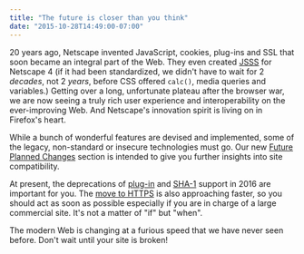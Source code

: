 ```yaml
---
title: "The future is closer than you think"
date: "2015-10-28T14:49:00-07:00"
---
```

20 years ago, Netscape invented JavaScript, cookies, plug-ins and SSL that soon became an integral part of the Web. They even created [JSSS](https://www.w3.org/Submission/1996/1/WD-jsss-960822) for Netscape 4 (if it had been standardized, we didn't have to wait for 2 *decades*, not 2 *years*, before CSS offered `calc()`, media queries and variables.) Getting over a long, unfortunate plateau after the browser war, we are now seeing a truly rich user experience and interoperability on the ever-improving Web. And Netscape's innovation spirit is living on in Firefox's heart.

While a bunch of wonderful features are devised and implemented, some of the legacy, non-standard or insecure technologies must go. Our new [Future Planned Changes](https://www.fxsitecompat.com/en-CA/versions/future/) section is intended to give you further insights into site compatibility.

At present, the deprecations of [plug-in](https://www.fxsitecompat.com/en-CA/docs/2015/plug-in-support-will-be-dropped-by-the-end-of-2016-except-flash/) and [SHA-1](https://www.fxsitecompat.com/en-CA/docs/2015/sha-1-certificate-support-will-be-disabled-as-early-as-july-2016/) support in 2016 are important for you. The [move to HTTPS](https://www.fxsitecompat.com/en-CA/docs/2015/insecure-http-will-be-deprecated/) is also approaching faster, so you should act as soon as possible especially if you are in charge of a large commercial site. It's not a matter of "if" but "when".

The modern Web is changing at a furious speed that we have never seen before. Don't wait until your site is broken!
